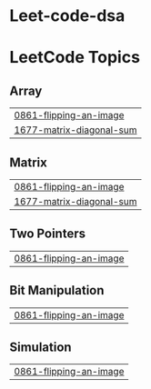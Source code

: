# Leet-code-dsa
<!---LeetCode Topics Start-->
# LeetCode Topics
## Array
|  |
| ------- |
| [0861-flipping-an-image](https://github.com/Shanmukha-srinivas-0906/Leet-code-dsa/tree/master/0861-flipping-an-image) |
| [1677-matrix-diagonal-sum](https://github.com/Shanmukha-srinivas-0906/Leet-code-dsa/tree/master/1677-matrix-diagonal-sum) |
## Matrix
|  |
| ------- |
| [0861-flipping-an-image](https://github.com/Shanmukha-srinivas-0906/Leet-code-dsa/tree/master/0861-flipping-an-image) |
| [1677-matrix-diagonal-sum](https://github.com/Shanmukha-srinivas-0906/Leet-code-dsa/tree/master/1677-matrix-diagonal-sum) |
## Two Pointers
|  |
| ------- |
| [0861-flipping-an-image](https://github.com/Shanmukha-srinivas-0906/Leet-code-dsa/tree/master/0861-flipping-an-image) |
## Bit Manipulation
|  |
| ------- |
| [0861-flipping-an-image](https://github.com/Shanmukha-srinivas-0906/Leet-code-dsa/tree/master/0861-flipping-an-image) |
## Simulation
|  |
| ------- |
| [0861-flipping-an-image](https://github.com/Shanmukha-srinivas-0906/Leet-code-dsa/tree/master/0861-flipping-an-image) |
<!---LeetCode Topics End-->